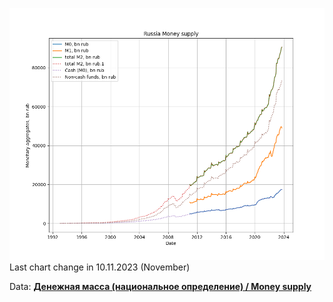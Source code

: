 ![Russia Money supply](https://github.com/ivgnk/Russia-Financial-Indicators/blob/master/Money%20supply%20(national%20definition)/Russia%20Money%20supply.png)             
Last chart change in 10.11.2023 (November)              

Data: **[Денежная масса (национальное определение) / Money supply](https://www.cbr.ru/statistics/ms/)**                  
